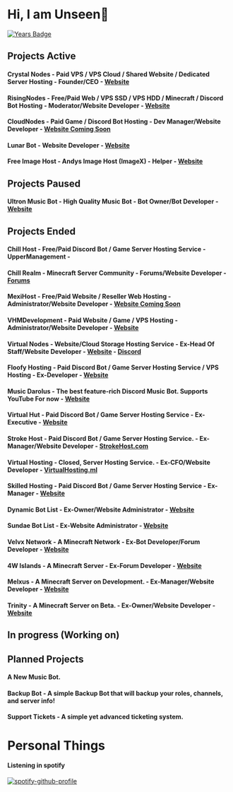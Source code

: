 
# Hi, I am Unseen👋
[![Years Badge](https://badges.pufler.dev/years/UnseenAcoustics)](https://badges.pufler.dev)


## Projects Active
#### Crystal Nodes - Paid VPS / VPS Cloud /  Shared Website / Dedicated Server Hosting - Founder/CEO - [Website](https://crystal-nodes.xyz)
#### RisingNodes - Free/Paid Web / VPS SSD / VPS HDD / Minecraft / Discord Bot Hosting - Moderator/Website Developer - [Website](https://risingnodes.xyz)
#### CloudNodes - Paid Game / Discord Bot Hosting - Dev Manager/Website Developer - [Website Coming Soon](https://)
#### Lunar Bot - Website Developer - [Website](https://lunar-bot.ml)
#### Free Image Host - Andys Image Host (ImageX) - Helper - [Website](https://andysimagehost.xyz)

## Projects Paused

#### Ultron Music Bot - High Quality Music Bot - Bot Owner/Bot Developer - [Website](https://ultronmusicbot.tk)

## Projects Ended

#### Chill Host - Free/Paid Discord Bot / Game Server Hosting Service - UpperManagement -
#### Chill Realm - Minecraft Server Community - Forums/Website Developer - [Forums](https://chillrealm.ml/)
#### MexiHost - Free/Paid Website / Reseller Web Hosting - Administrator/Website Developer - [Website Coming Soon](https://)
#### VHMDevelopment - Paid Website / Game / VPS Hosting - Administrator/Website Developer - [Website](https://vhmdevelopment.cf)
#### Virtual Nodes - Website/Cloud Storage Hosting Service - Ex-Head Of Staff/Website Developer - [Website](https://virtualnodes.ml) - [Discord](https://discord.virtualnodes.ml)
#### Floofy Hosting - Paid Discord Bot / Game Server Hosting Service / VPS Hosting - Ex-Developer - [Website](https://floofyhosting.com)
#### Music Darolus - The best feature-rich Discord Music Bot. Supports YouTube For now - [Website](https://musicdarolus.tk/)
#### Virtual Hut - Paid Discord Bot / Game Server Hosting Service - Ex-Executive - [Website](https://virtualhut.ml)
#### Stroke Host - Paid Discord Bot / Game Server Hosting Service. - Ex-Manager/Website Developer - [StrokeHost.com](https://strokehost.com)
#### Virtual Hosting - Closed, Server Hosting Service. - Ex-CFO/Website Developer - [VirtualHosting.ml](https://virtualhosting.ml)
#### Skilled Hosting - Paid Discord Bot / Game Server Hosting Service - Ex-Manager - [Website](https://skilledhosting.ml)
#### Dynamic Bot List - Ex-Owner/Website Administrator - [Website](https://dynamicbotlist.ml/)
#### Sundae Bot List - Ex-Website Administrator - [Website](https://sundaebotlist.tk/)
#### Velvx Network - A Minecraft Network - Ex-Bot Developer/Forum Developer - [Website](https://velvxnetwork.ml)
#### 4W Islands - A Minecraft Server - Ex-Forum Developer - [Website](https://4wislands.ml/)
#### Melxus - A Minecraft Server on Development. - Ex-Manager/Website Developer - [Website](https://melxus.tk)
#### Trinity - A Minecraft Server on Beta. - Ex-Owner/Website Developer - [Website](https://trinitymc.ml)

## In progress (Working on)

## Planned Projects

#### A New Music Bot.
#### Backup Bot - A simple Backup Bot that will backup your roles, channels, and server info!
#### Support Tickets - A simple yet advanced ticketing system.
	
# Personal Things

#### Listening in spotify

[![spotify-github-profile](https://spotify-github-profile.vercel.app/api/view?uid=gub257zj9tatu6y9sg45i8mpw&cover_image=true)](https://github.com/kittinan/spotify-github-profile)
